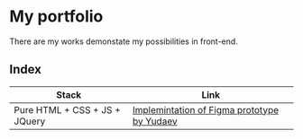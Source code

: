 # My portfolio
There are my works demonstate my possibilities in front-end.

## Index
|Stack|Link|
|-|-|
|Pure HTML + CSS + JS + JQuery|[Implemintation of Figma prototype by Yudaev](#yudaev_design_prototype.html)|